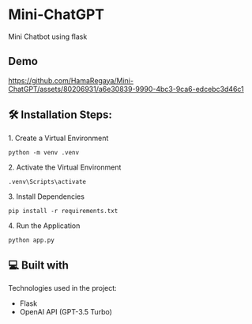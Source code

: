 # Mini-ChatGPT
Mini Chatbot using flask

<h2>Demo</h2>


https://github.com/HamaRegaya/Mini-ChatGPT/assets/80206931/a6e30839-9990-4bc3-9ca6-edcebc3d46c1


<h2>🛠️ Installation Steps:</h2>

<p>1. Create a Virtual Environment</p>

```
python -m venv .venv
```

<p>2. Activate the Virtual Environment</p>

```
.venv\Scripts\activate
```

<p>3. Install Dependencies</p>

```
pip install -r requirements.txt
```

<p>4. Run the Application</p>

```
python app.py
```


  
<h2>💻 Built with</h2>

Technologies used in the project:
*   Flask
*   OpenAI API (GPT-3.5 Turbo)
